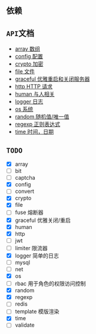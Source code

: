 ## 依赖

## `API`文档

- [array 数组](./doc/array.md)
- [config 配置](./doc/config.md)
- [crypto 加密](./doc/crypto.md)
- [file 文件](./doc/file.md)
- [graceful 优雅重启和关闭服务器](./doc/graceful.md)
- [http HTTP 请求](./doc/http.md)
- [human 与人相关](./doc/human.md)
- [logger 日志](./doc/logger.md)
- [os 系统](./doc/os.md)
- [random 随机值/唯一值](./doc/random.md)
- [regexp 正则表达式](./doc/regexp.md)
- [time 时间，日期](./doc/time.md)

## `TODO`

- [x] array
- [ ] bit
- [ ] captcha
- [x] config
- [ ] convert
- [x] crypto
- [x] file
- [ ] fuse 熔断器
- [x] graceful 优雅关闭/重启
- [x] human
- [x] http
- [ ] jwt
- [ ] limiter 限流器
- [x] logger 简单的日志
- [ ] mysql
- [ ] net
- [x] os
- [ ] rbac 用于角色的权限访问控制
- [x] random
- [x] regexp
- [ ] redis
- [ ] template 模版渲染
- [x] time
- [ ] validate
